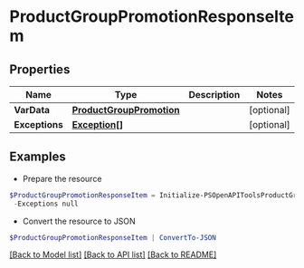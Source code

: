 # ProductGroupPromotionResponseItem
## Properties

Name | Type | Description | Notes
------------ | ------------- | ------------- | -------------
**VarData** | [**ProductGroupPromotion**](ProductGroupPromotion.md) |  | [optional] 
**Exceptions** | [**Exception[]**](Exception.md) |  | [optional] 

## Examples

- Prepare the resource
```powershell
$ProductGroupPromotionResponseItem = Initialize-PSOpenAPIToolsProductGroupPromotionResponseItem  -VarData null `
 -Exceptions null
```

- Convert the resource to JSON
```powershell
$ProductGroupPromotionResponseItem | ConvertTo-JSON
```

[[Back to Model list]](../README.md#documentation-for-models) [[Back to API list]](../README.md#documentation-for-api-endpoints) [[Back to README]](../README.md)

